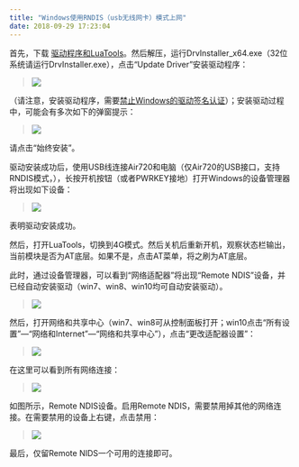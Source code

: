 ```yaml
---
title: "Windows使用RNDIS（usb无线网卡）模式上网"
date: 2018-09-29 17:23:04
---
```


首先，下载 [驱动程序和LuaTools](http://www.openluat.com/Product/4g)。然后解压，运行DrvInstaller_x64.exe（32位系统请运行DrvInstaller.exe），点击“Update Driver”安装驱动程序：

> ![](http://doc.openluat.com/api/static/editormd/php/../uploads/5_33907.png)

（请注意，安装驱动程序，需要[禁止Windows的驱动签名认证](https://jingyan.baidu.com/article/624e74594dbc8d34e8ba5aa6.html)）；安装驱动过程中，可能会有多次如下的弹窗提示：

> ![](http://doc.openluat.com/api/static/editormd/php/../uploads/5_49238.png)

请点击“始终安装”。

驱动安装成功后，使用USB线连接Air720和电脑（仅Air720的USB接口，支持RNDIS模式，），长按开机按钮（或者PWRKEY接地）打开Windows的设备管理器将出现如下设备：

> ![](http://doc.openluat.com/api/static/editormd/php/../uploads/5_94663.png)

表明驱动安装成功。

然后，打开LuaTools，切换到4G模式。然后关机后重新开机，观察状态栏输出，当前模块是否为AT底层。如果不是，点击AT菜单，将之刷为AT底层。

此时，通过设备管理器，可以看到“网络适配器”将出现“Remote NDIS”设备，并已经自动安装驱动（win7、win8、win10均可自动安装驱动）。

> ![](http://doc.openluat.com/api/static/editormd/php/../uploads/5_25400.png)

然后，打开网络和共享中心（win7、win8可从控制面板打开；win10点击“所有设置”—“网络和Internet”—“网络和共享中心”），点击“更改适配器设置”：

> ![](http://doc.openluat.com/api/static/editormd/php/../uploads/5_39169.png)

在这里可以看到所有网络连接：

> ![](http://doc.openluat.com/api/static/editormd/php/../uploads/5_84714.png)

如图所示，Remote NDIS设备。启用Remote NDIS，需要禁用掉其他的网络连接。在需要禁用的设备上右键，点击禁用：

> ![](http://doc.openluat.com/api/static/editormd/php/../uploads/5_12126.png)

最后，仅留Remote NIDS一个可用的连接即可。
